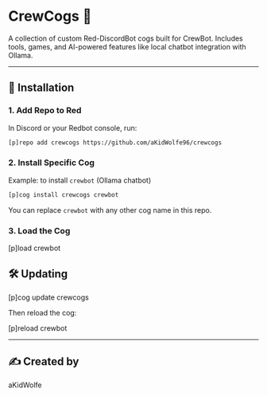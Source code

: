 # CrewCogs 🔧
A collection of custom Red-DiscordBot cogs built for CrewBot. Includes tools, games, and AI-powered features like local chatbot integration with Ollama.

---

## 🚀 Installation

### 1. Add Repo to Red
In Discord or your Redbot console, run:

```bash
[p]repo add crewcogs https://github.com/aKidWolfe96/crewcogs
```

### 2. Install Specific Cog
Example: to install `crewbot` (Ollama chatbot)

```bash
[p]cog install crewcogs crewbot
```

You can replace `crewbot` with any other cog name in this repo.

### 3. Load the Cog

[p]load crewbot

## 🛠 Updating

[p]cog update crewcogs

Then reload the cog:

[p]reload crewbot

---

## ✍️ Created by
aKidWolfe
